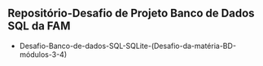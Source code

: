 ## Repositório-Desafio de Projeto Banco de Dados SQL da FAM ##
- Desafio-Banco-de-dados-SQL-SQLite-(Desafio-da-matéria-BD-módulos-3-4)
